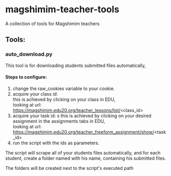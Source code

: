 # magshimim-teacher-tools
A collection of tools for Magshimim teachers

## Tools:
### auto_download.py
This tool is for downloading students submitted files automatically,  

#### Steps to configure:
1. change the raw_cookies variable to your cookie.
2. acquire your class id:  
    this is achieved by clicking on your class in EDU,  
    looking at url:
    https://magshimim.edu20.org/teacher_lessons/list/<class_id>
3. acquire your task id:  s
    this is achieved by clicking on your desired assignment in the assignments tabs in EDU,  
    looking at url:
    https://magshimim.edu20.org/teacher_freeform_assignment/show/<task_id>
4. run the script with the ids as parameters.

The script will scrape all of your students files automatically, and for each student, create a folder named with his name, containing his submitted files.

The folders will be created next to the script's executed path